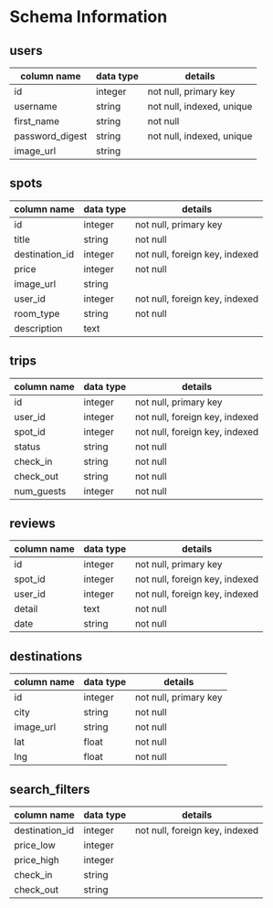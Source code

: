 # Schema Information

## users

| column name     | data type | details                   |
| --------------- | --------- | ------------------------- |
| id              | integer   | not null, primary key     |
| username        | string    | not null, indexed, unique |
| first_name      | string    | not null                  |
| password_digest | string    | not null, indexed, unique |
| image_url       | string    |                           |

## spots

| column name    | data type | details                        |
| -------------- | --------- | ------------------------------ |
| id             | integer   | not null, primary key          |
| title          | string    | not null                       |
| destination_id | integer   | not null, foreign key, indexed |
| price          | integer   | not null                       |
| image_url      | string    |                                |
| user_id        | integer   | not null, foreign key, indexed |
| room_type      | string    | not null                       |
| description    | text      |                                |

## trips

| column name     | data type | details                        |
| --------------- | --------- | ------------------------------ |
| id              | integer   | not null, primary key          |
| user_id         | integer   | not null, foreign key, indexed |
| spot_id         | integer   | not null, foreign key, indexed |
| status          | string    | not null                       |
| check_in        | string    | not null                       |
| check_out       | string    | not null                       |
| num_guests      | integer   | not null                       |

## reviews

| column name | data type | details                        |
| ----------- | --------- | ------------------------------ |
| id          | integer   | not null, primary key          |
| spot_id     | integer   | not null, foreign key, indexed |
| user_id     | integer   | not null, foreign key, indexed |
| detail      | text      | not null                       |
| date        | string    | not null                       |

## destinations

| column name | data type | details               |
| ----------- | --------- | --------------------- |
| id          | integer   | not null, primary key |
| city        | string    | not null              |
| image_url   | string    | not null              |
| lat         | float     | not null              |
| lng         | float     | not null              |

## search_filters

| column name    | data type | details                        |
| -----------    | --------- | ------------------------------ |
| destination_id | integer   | not null, foreign key, indexed |
| price_low      | integer   |                                |
| price_high     | integer   |                                |
| check_in       | string    |                                |
| check_out      | string    |                                |

